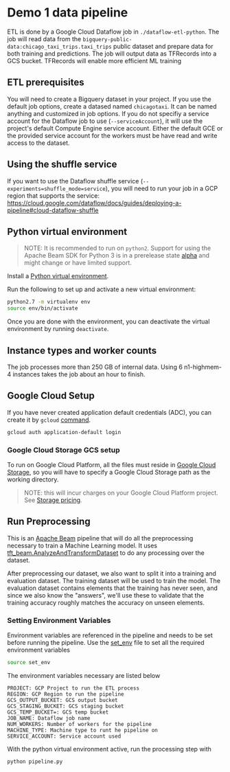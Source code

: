 # Demo 1 data pipeline

ETL is done by a Google Cloud Dataflow job in `./dataflow-etl-python`. The job will read data from the `bigquery-public-data:chicago_taxi_trips.taxi_trips` public dataset and prepare data for both training and predictions. The job will output data as TFRecords into a GCS bucket. TFRecords will enable more efficient ML training


## ETL prerequisites

You will need to create a Bigquery dataset in your project. If you use the default job options, create a datased named `chicagotaxi`. It can be named anything and customized in job options. If you do not specifiy a service account for the Dataflow job to use (`--serviceAccount`), it will use the project's default Compute Engine service account. Either the default GCE or the provided service account for the workers must be have read and write access to the dataset.

## Using the shuffle service

If you want to use the Dataflow shuffle service (`--experiments=shuffle_mode=service`), you will need to run your job in a GCP region that supports the service: https://cloud.google.com/dataflow/docs/guides/deploying-a-pipeline#cloud-dataflow-shuffle


## Python virtual environment

> NOTE: It is recommended to run on `python2`.
> Support for using the Apache Beam SDK for Python 3 is in a prerelease state [alpha](https://cloud.google.com/products/?hl=EN#product-launch-stages) and might change or have limited support.

Install a [Python virtual environment](https://packaging.python.org/guides/installing-using-pip-and-virtual-environments).

Run the following to set up and activate a new virtual environment:
```bash
python2.7 -m virtualenv env
source env/bin/activate
```

Once you are done with the environment, you can deactivate the virtual environment by running `deactivate`.


## Instance types and worker counts

The job processes more than 250 GB of internal data. Using 6 n1-highmem-4 instances takes the job about an hour to finish.

## Google Cloud Setup 
If you have never created application default credentials (ADC), you can create it by `gcloud` [command](https://cloud.google.com/sdk/gcloud/reference/projects/list). 

```bash
gcloud auth application-default login
```
### Google Cloud Storage GCS setup
To run on Google Cloud Platform, all the files must reside in [Google Cloud Storage](https://cloud.google.com/storage/docs/creating-buckets), so you will have to specify a Google Cloud Storage path as the working directory.

> NOTE: this will incur charges on your Google Cloud Platform project. See [Storage pricing](https://cloud.google.com/storage/pricing).

## Run Preprocessing
This is an [Apache Beam](https://beam.apache.org/) pipeline that will do all the preprocessing necessary to train a Machine Learning model.
It uses [tft_beam.AnalyzeAndTransformDataset](https://github.com/tensorflow/transform/blob/master/docs/api_docs/python/tft_beam/AnalyzeAndTransformDataset.md) to do any processing over the dataset.

After preprocessing our dataset, we also want to split it into a training and evaluation dataset.
The training dataset will be used to train the model.
The evaluation dataset contains elements that the training has never seen, and since we also know the "answers", we'll use these to validate that the training accuracy roughly matches the accuracy on unseen elements.

### Setting Environment Variables
Environment variables are referenced in the pipeline and needs to be set before running the pipeline. Use the [set_env](set_env) file to set all the required environment variables

```bash
source set_env
```
The environment variables necessary are listed below
```
PROJECT: GCP Project to run the ETL process 
REGION: GCP Region to run the pipeline
GCS_OUTPUT_BUCKET: GCS output bucket
GCS_STAGING_BUCKET: GCS staging bucket
GCS_TEMP_BUCKET=: GCS temp bucket
JOB_NAME: Dataflow job name
NUM_WORKERS: Number of workers for the pipeline
MACHINE_TYPE: Machine type to runt he pipeline on
SERVICE_ACCOUNT: Service account used
```

With the python virtual environment active, run the processing step with 
```bash
python pipeline.py
  ```
